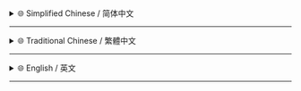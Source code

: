 <!-- # 建议在 [GitHub](https://github.com/MiPoNianYou/UserScripts/blob/main/UpdateLogs/DuckDuckGoOptimizationUpdateLogs.md) 查看完整日志 以获得最佳呈现效果 -->

<details>
<summary>🌐 Simplified Chinese / 简体中文</summary>

- **✨ 新增脚本功能**
    - **🔦 聚焦搜索文本** - 智能高亮页面中的搜索关键词 可通过页面右上角「文本聚焦」按钮 & 快捷键「`Control / Alt + H`」控制开关状态 该状态会被记忆
    - **📰 分栏结果视图** - 为网页搜索结果引入全新的双栏布局模式 可通过页面右上角「分栏视图」按钮 & 快捷键「`Control / Alt + D`」控制开关状态 该状态会被记忆
    - **🪄 搜索语法助手** - 在搜索框上方添加一组快捷按钮 方便快速运用高级搜索语法
    - **🔗 网链一键拷贝** - 鼠标悬浮于网页搜索结果时 会在右上角显示「拷贝此页网址」按钮 点击即可拷贝该结果的链接
    - **🧭 快捷类别导航** - 引入切换类别快捷键 快速切换搜索类别 可通过「`Control / Alt + =/-`」切换至不同搜索类别
    - **🔍 跨引擎搜增强** - 为原有的搜索引擎按钮增添了对应的引擎图标 并引入快捷键跳转「`Control / Alt + Z/X/C`」

- **⚙️ 代码改进优化**
    - **🔧 元素识别加固** - 改进了页面元素的定位逻辑 更多地利用稳定标识符
    - **🧰 动态加载适应** - 优化 `MutationObserver` 逻辑 使其能更可靠地响应 DuckDuckGo 动态加载的内容

</details>

---

<details>
<summary>🌐 Traditional Chinese / 繁體中文</summary>

- **✨ 新增腳本功能**
    - **🔦 聚焦搜尋文字** - 智慧高亮頁面中的搜尋關鍵字 可透過頁面右上角「文字聚焦」按鈕 & 快捷鍵「`Control / Alt + H`」控制開關狀態 此狀態將被記憶
    - **📰 分欄結果視圖** - 為網頁搜尋結果引入全新的雙欄佈局模式 可透過頁面右上角「分欄視圖」按鈕 & 快捷鍵「`Control / Alt + D`」控制開關狀態 此狀態將被記憶
    - **🪄 搜尋語法助手** - 在搜尋框上方新增一組快捷按鈕 方便快速運用進階搜尋語法
    - **🔗 網址一鍵拷貝** - 滑鼠懸停於網頁搜尋結果時 會在右上角顯示「拷貝此頁網址」按鈕 點擊即可複製該結果的連結
    - **🧭 快速類別導覽** - 引入切換類別快捷鍵 快速切換搜尋類別 可透過「`Control / Alt + =/-`」切換至不同搜尋類別
    - **🔍 跨引擎搜增強** - 為原有的搜尋引擎按鈕增添了對應的引擎圖示 並引入快捷鍵跳轉「`Control / Alt + Z/X/C`」

- **⚙️ 程式改進優化**
    - **🔧 元素識別加固** - 改進了頁面元素的定位邏輯 更多地利用穩定識別符
    - **🧰 動態載入適應** - 優化 `MutationObserver` 邏輯 使其能更可靠地響應 DuckDuckGo 動態載入的內容

</details>

---

<details>
<summary>🌐 English / 英文</summary>

- **✨ New Script Features**
    - **🔦 Focused Keyword Highlighting** - Intelligently highlights search keywords on the page. Can be toggled via the 'Focus Text' button in the top-right corner & shortcut `Control / Alt + H`. The state is remembered.
    - **📰 Dual-Column Results View** - Introduces a new dual-column layout mode for web search results. Can be toggled via the 'Column View' button in the top-right corner & shortcut `Control / Alt + D`. The state is remembered.
    - **🪄 Search Syntax Helper** - Adds a set of shortcut buttons above the search box to easily apply advanced search syntax.
    - **🔗 One-Click Link Copy** - When hovering over a web search result, a "Copy URL" button appears in the top-right corner. Click to copy the result's link.
    - **🧭 Quick Category Navigation** - Introduces category switching shortcuts to quickly switch search result categories. Use `Control / Alt + =/-` to switch between different search categories.
    - **🔍 Cross-Engine Search Enhancement** - Adds corresponding engine icons to the existing search engine buttons and introduces shortcuts `Control / Alt + Z/X/C` to jump between engines.

- **⚙️ Code Improvements & Optimizations**
    - **🔧 Improved Element Identification** - Improved the logic for locating page elements, making more use of stable identifiers.
    - **🧰 Dynamic Loading Adaptation** - Optimized `MutationObserver` logic to more reliably respond to dynamically loaded content on DuckDuckGo.

</details>

---
